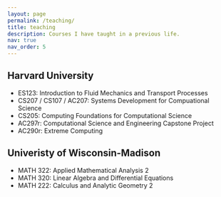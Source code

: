 ```yaml
---
layout: page
permalink: /teaching/
title: teaching
description: Courses I have taught in a previous life.
nav: true
nav_order: 5
---
```


## Harvard University
* ES123: Introduction to Fluid Mechanics and Transport Processes
* CS207 / CS107 / AC207: Systems Development for Compuational Science
* CS205: Computing Foundations for Computational Science
* AC297r: Computational Science and Engineering Capstone Project
* AC290r: Extreme Computing

## Univeristy of Wisconsin-Madison
* MATH 322: Applied Mathematical Analysis 2
* MATH 320: Linear Algebra and Differential Equations
* MATH 222: Calculus and Analytic Geometry 2

